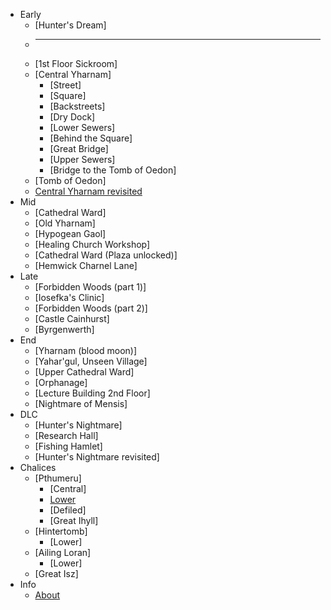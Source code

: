 * Early
  * [Hunter's Dream]
  * ---
  * [1st Floor Sickroom]
  * [Central Yharnam]
    * [Street]
    * [Square]
    * [Backstreets]
    * [Dry Dock]
    * [Lower Sewers]
    * [Behind the Square]
    * [Great Bridge]
    * [Upper Sewers]
    * [Bridge to the Tomb of Oedon]
  * [Tomb of Oedon]
  * [Central Yharnam revisited](yharnam_after_oedon)
* Mid
  * [Cathedral Ward]
  * [Old Yharnam]
  * [Hypogean Gaol]
  * [Healing Church Workshop]
  * [Cathedral Ward (Plaza unlocked)]
  * [Hemwick Charnel Lane]
* Late
  * [Forbidden Woods (part 1)]
  * [Iosefka's Clinic]
  * [Forbidden Woods (part 2)]
  * [Castle Cainhurst]
  * [Byrgenwerth]
* End
  * [Yharnam (blood moon)]
  * [Yahar'gul, Unseen Village]
  * [Upper Cathedral Ward]
  * [Orphanage]
  * [Lecture Building 2nd Floor]
  * [Nightmare of Mensis]
* DLC
  * [Hunter's Nightmare]
  * [Research Hall]
  * [Fishing Hamlet]
  * [Hunter's Nightmare revisited]
* Chalices
  * [Pthumeru]
    * [Central]
    * [Lower](pthumeru_lower)
    * [Defiled]
    * [Great Ihyll]
  * [Hintertomb]
    * [Lower]
  * [Ailing Loran]
    * [Lower]
  * [Great Isz]
* Info
  * [About](index)
